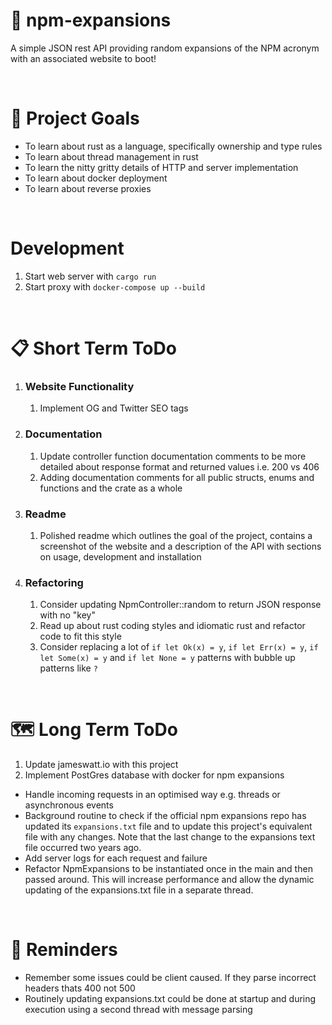 # 💬 npm-expansions

<!-- ![](https://img.shields.io/github/license/Hiccup246/npm-expansions)
![](https://img.shields.io/github/languages/code-size/Hiccup246/npm-expansions) -->

A simple JSON rest API providing random expansions of the NPM acronym with an associated website to boot!

<br>

# 🧭 Project Goals
- To learn about rust as a language, specifically ownership and type rules
- To learn about thread management in rust
- To learn the nitty gritty details of HTTP and server implementation
- To learn about docker deployment
- To learn about reverse proxies

<br>

# Development
1. Start web server with `cargo run`
2. Start proxy with `docker-compose up --build`

<br>

# 📋 Short Term ToDo
1. ### Website Functionality
    1. Implement OG and Twitter SEO tags
2. ### Documentation
    1. Update controller function documentation comments to be more detailed about response format and returned values i.e. 200 vs 406
    2. Adding documentation comments for all public structs, enums and functions and the crate as a whole
3. ### Readme
    1. Polished readme which outlines the goal of the project, contains a screenshot of the website and a description of the API with sections on usage, development and installation
4. ### Refactoring
    1. Consider updating NpmController::random to return JSON response with no "key"
    2. Read up about rust coding styles and idiomatic rust and refactor code to fit this style
    3. Consider replacing a lot of `if let Ok(x) = y`, `if let Err(x) = y`, `if let Some(x) = y` and `if let None = y` patterns
    with bubble up patterns like `?`
<br>

# 🗺️ Long Term ToDo
1. Update jameswatt.io with this project
2. Implement PostGres database with docker for npm expansions
- Handle incoming requests in an optimised way e.g. threads or asynchronous events
- Background routine to check if the official npm expansions repo has updated its `expansions.txt` file and to update this project's equivalent file with any changes. Note that the last change to the expansions text file occurred two years ago.
- Add server logs for each request and failure
- Refactor NpmExpansions to be instantiated once in the main and then passed around. This will increase performance
  and allow the dynamic updating of the expansions.txt file in a separate thread.

<br>

# 💭 Reminders
- Remember some issues could be client caused. If they parse incorrect headers thats 400 not 500
- Routinely updating expansions.txt could be done at startup and during execution using a second thread with message parsing
